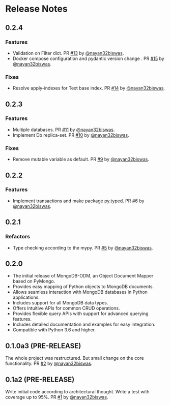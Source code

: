 # Release Notes

## 0.2.4

### Features

- Validation on Filter dict. PR [#13](https://github.com/nayan32biswas/mongodb-odm/pull/13) by [@nayan32biswas](https://github.com/nayan32biswas).
- Docker compose configuration and pydantic version change . PR [#15](https://github.com/nayan32biswas/mongodb-odm/pull/15) by [@nayan32biswas](https://github.com/nayan32biswas).

### Fixes

- Resolve apply-indexes for Text base index. PR [#14](https://github.com/nayan32biswas/mongodb-odm/pull/14) by [@nayan32biswas](https://github.com/nayan32biswas).

## 0.2.3

### Features

- Multiple databases. PR [#11](https://github.com/nayan32biswas/mongodb-odm/pull/11) by [@nayan32biswas](https://github.com/nayan32biswas).
- Implement Db replica-set. PR [#10](https://github.com/nayan32biswas/mongodb-odm/pull/10) by [@nayan32biswas](https://github.com/nayan32biswas).

### Fixes

- Remove mutable variable as default. PR [#9](https://github.com/nayan32biswas/mongodb-odm/pull/9) by [@nayan32biswas](https://github.com/nayan32biswas).

## 0.2.2

### Features

- Implement transactions and make package py.typed. PR [#6](https://github.com/nayan32biswas/mongodb-odm/pull/6) by [@nayan32biswas](https://github.com/nayan32biswas).

## 0.2.1

### Refactors

- Type checking according to the mypy. PR [#5](https://github.com/nayan32biswas/mongodb-odm/pull/5) by [@nayan32biswas](https://github.com/nayan32biswas).

## 0.2.0

- The initial release of MongoDB-ODM, an Object Document Mapper based on PyMongo.
- Provides easy mapping of Python objects to MongoDB documents.
- Allows seamless interaction with MongoDB databases in Python applications.
- Includes support for all MongoDB data types.
- Offers intuitive APIs for common CRUD operations.
- Provides flexible query APIs with support for advanced querying features.
- Includes detailed documentation and examples for easy integration.
- Compatible with Python 3.6 and higher.

## 0.1.0a3 (PRE-RELEASE)

The whole project was restructured. But small change on the core functionality. PR [#2](https://github.com/nayan32biswas/mongodb-odm/pull/2) by [@nayan32biswas](https://github.com/nayan32biswas).

## 0.1a2 (PRE-RELEASE)

Write initial code according to architectural thought.
Write a test with coverage up to 95%. PR [#1](https://github.com/nayan32biswas/mongodb-odm/pull/1) by [@nayan32biswas](https://github.com/nayan32biswas).
